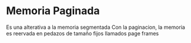 # Memoria Paginada
Es una alterativa a la memoria segmentada 
Con la paginacion, la memoria es reervada en pedazos de tamaño fijos llamados page frames